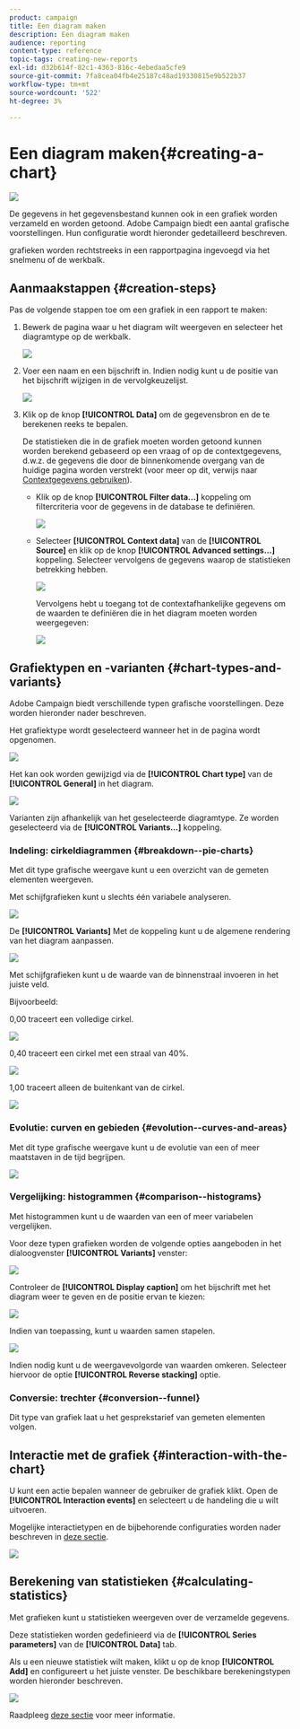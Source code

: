 ```yaml
---
product: campaign
title: Een diagram maken
description: Een diagram maken
audience: reporting
content-type: reference
topic-tags: creating-new-reports
exl-id: d32b614f-82c1-4363-816c-4ebedaa5cfe9
source-git-commit: 7fa8cea04fb4e25187c48ad19330815e9b522b37
workflow-type: tm+mt
source-wordcount: '522'
ht-degree: 3%

---
```


# Een diagram maken{#creating-a-chart}

![](../../assets/common.svg)

De gegevens in het gegevensbestand kunnen ook in een grafiek worden verzameld en worden getoond. Adobe Campaign biedt een aantal grafische voorstellingen. Hun configuratie wordt hieronder gedetailleerd beschreven.

grafieken worden rechtstreeks in een rapportpagina ingevoegd via het snelmenu of de werkbalk.

## Aanmaakstappen {#creation-steps}

Pas de volgende stappen toe om een grafiek in een rapport te maken:

1. Bewerk de pagina waar u het diagram wilt weergeven en selecteer het diagramtype op de werkbalk.

   ![](assets/s_advuser_report_page_activity_04.png)

1. Voer een naam en een bijschrift in. Indien nodig kunt u de positie van het bijschrift wijzigen in de vervolgkeuzelijst.

   ![](assets/s_ncs_advuser_report_wizard_018.png)

1. Klik op de knop **[!UICONTROL Data]** om de gegevensbron en de te berekenen reeks te bepalen.

   De statistieken die in de grafiek moeten worden getoond kunnen worden berekend gebaseerd op een vraag of op de contextgegevens, d.w.z. de gegevens die door de binnenkomende overgang van de huidige pagina worden verstrekt (voor meer op dit, verwijs naar [Contextgegevens gebruiken](../../reporting/using/using-the-context.md#using-context-data)).

   * Klik op de knop **[!UICONTROL Filter data...]** koppeling om filtercriteria voor de gegevens in de database te definiëren.

      ![](assets/reporting_graph_add_filter.png)

   * Selecteer **[!UICONTROL Context data]** van de **[!UICONTROL Source]** en klik op de knop **[!UICONTROL Advanced settings...]** koppeling. Selecteer vervolgens de gegevens waarop de statistieken betrekking hebben.

      ![](assets/reporting_graph_from_context.png)

      Vervolgens hebt u toegang tot de contextafhankelijke gegevens om de waarden te definiëren die in het diagram moeten worden weergegeven:

      ![](assets/reporting_graph_select-from_context.png)

## Grafiektypen en -varianten {#chart-types-and-variants}

Adobe Campaign biedt verschillende typen grafische voorstellingen. Deze worden hieronder nader beschreven.

Het grafiektype wordt geselecteerd wanneer het in de pagina wordt opgenomen.

![](assets/s_advuser_report_page_activity_04.png)

Het kan ook worden gewijzigd via de **[!UICONTROL Chart type]** van de **[!UICONTROL General]** in het diagram.

![](assets/reporting_change_graph_type.png)

Varianten zijn afhankelijk van het geselecteerde diagramtype. Ze worden geselecteerd via de **[!UICONTROL Variants...]** koppeling.

### Indeling: cirkeldiagrammen {#breakdown--pie-charts}

Met dit type grafische weergave kunt u een overzicht van de gemeten elementen weergeven.

Met schijfgrafieken kunt u slechts één variabele analyseren.

![](assets/reporting_graph_type_sector_1.png)

De **[!UICONTROL Variants]** Met de koppeling kunt u de algemene rendering van het diagram aanpassen.

![](assets/reporting_graph_type_sector_2.png)

Met schijfgrafieken kunt u de waarde van de binnenstraal invoeren in het juiste veld.

Bijvoorbeeld:

0,00 traceert een volledige cirkel.

![](assets/s_ncs_advuser_report_sector_exple1.png)

0,40 traceert een cirkel met een straal van 40%.

![](assets/s_ncs_advuser_report_sector_exple2.png)

1,00 traceert alleen de buitenkant van de cirkel.

![](assets/s_ncs_advuser_report_sector_exple3.png)

### Evolutie: curven en gebieden {#evolution--curves-and-areas}

Met dit type grafische weergave kunt u de evolutie van een of meer maatstaven in de tijd begrijpen.

![](assets/reporting_graph_type_curve.png)

### Vergelijking: histogrammen {#comparison--histograms}

Met histogrammen kunt u de waarden van een of meer variabelen vergelijken.

Voor deze typen grafieken worden de volgende opties aangeboden in het dialoogvenster **[!UICONTROL Variants]** venster:

![](assets/reporting_select_graph_var.png)

Controleer de **[!UICONTROL Display caption]** om het bijschrift met het diagram weer te geven en de positie ervan te kiezen:

![](assets/reporting_select_graph_legend.png)

Indien van toepassing, kunt u waarden samen stapelen.

![](assets/reporting_graph_type_histo.png)

Indien nodig kunt u de weergavevolgorde van waarden omkeren. Selecteer hiervoor de optie **[!UICONTROL Reverse stacking]** optie.

### Conversie: trechter {#conversion--funnel}

Dit type van grafiek laat u het gesprekstarief van gemeten elementen volgen.

## Interactie met de grafiek {#interaction-with-the-chart}

U kunt een actie bepalen wanneer de gebruiker de grafiek klikt. Open de **[!UICONTROL Interaction events]** en selecteert u de handeling die u wilt uitvoeren.

Mogelijke interactietypen en de bijbehorende configuraties worden nader beschreven in [deze sectie](../../web/using/static-elements-in-a-web-form.md#inserting-html-content).

![](assets/s_ncs_advuser_report_wizard_017.png)

## Berekening van statistieken {#calculating-statistics}

Met grafieken kunt u statistieken weergeven over de verzamelde gegevens.

Deze statistieken worden gedefinieerd via de **[!UICONTROL Series parameters]** van de **[!UICONTROL Data]** tab.

Als u een nieuwe statistiek wilt maken, klikt u op de knop **[!UICONTROL Add]** en configureert u het juiste venster. De beschikbare berekeningstypen worden hieronder beschreven.

![](assets/reporting_add_statistics.png)

Raadpleeg [deze sectie](../../reporting/using/using-the-descriptive-analysis-wizard.md#statistics-calculation) voor meer informatie.
